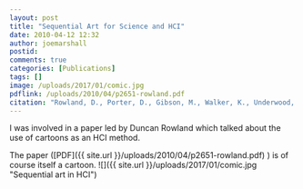 ```yaml
---
layout: post
title: "Sequential Art for Science and HCI"
date: 2010-04-12 12:32
author: joemarshall
postid: 
comments: true
categories: [Publications]
tags: []
image: /uploads/2017/01/comic.jpg
pdflink: /uploads/2010/04/p2651-rowland.pdf
citation: "Rowland, D., Porter, D., Gibson, M., Walker, K., Underwood, J., Luckin, R., Smith, H., Fitzpatrick, G., Good, J., Walker, B., Chamberlain, A., Rennick Egglestone, S., Marshall, J., Schnädelbach, H. and Benford, S. **Sequential Art for Science and HCI.** in Proceedings of Alt.CHI at CHI 2010, Atlanta, Georgia (2010)"
---
```


I was involved in a paper led by Duncan Rowland which talked about the use of cartoons as an HCI method.

The paper ([PDF]({{ site.url }}/uploads/2010/04/p2651-rowland.pdf) ) is of course itself a cartoon.
![]({{ site.url }}/uploads/2017/01/comic.jpg "Sequential art in HCI")